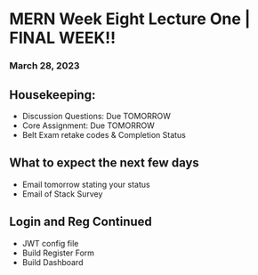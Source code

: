 # MERN Week Eight Lecture One | FINAL WEEK!!
### March 28, 2023

## Housekeeping:
- Discussion Questions: Due TOMORROW
- Core Assignment: Due TOMORROW
- Belt Exam retake codes & Completion Status

## What to expect the next few days
- Email tomorrow stating your status
- Email of Stack Survey

## Login and Reg Continued
- JWT config file
- Build Register Form
- Build Dashboard


